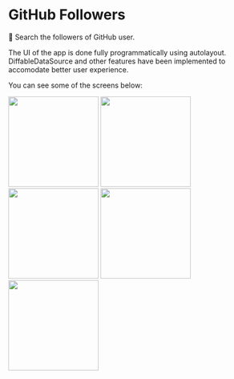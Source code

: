 # GitHub Followers
🔦 Search the followers of GitHub user.

The UI of the app is done fully programmatically using autolayout. 
DiffableDataSource and other features have been implemented to accomodate better user experience.

You can see some of the screens below:

<p align="left">
  <img src="https://i.imgur.com/XQ30ePr.png" width="180"/>
  <img src="https://i.imgur.com/W6Ku1Zo.png" width="180"/> 
  <img src="https://i.imgur.com/xjHkjrX.png" width="180"/>
  <img src="https://i.imgur.com/uidAzAt.png" width="180"/>
  <img src="https://i.imgur.com/aa22u5f.png" width="180"/>
</p>
